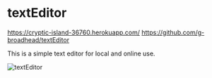# textEditor
https://cryptic-island-36760.herokuapp.com/
https://github.com/g-broadhead/textEditor

This is a simple text editor for local and online use.

![textEditor](https://user-images.githubusercontent.com/92894996/150661320-5961c195-b537-4b14-bfdc-e63b670b22a5.JPG)
